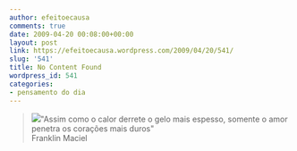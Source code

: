 ```yaml
---
author: efeitoecausa
comments: true
date: 2009-04-20 00:08:00+00:00
layout: post
link: https://efeitoecausa.wordpress.com/2009/04/20/541/
slug: '541'
title: No Content Found
wordpress_id: 541
categories:
- pensamento do dia
---
```


>[![](http://efeitoecausa.files.wordpress.com/2009/04/corac3a7c3a3odegelo.jpg?w=275)](http://efeitoecausa.files.wordpress.com/2009/04/corac3a7c3a3odegelo.jpg)"Assim como o calor derrete o gelo mais espesso, somente o amor penetra os corações mais duros"  
Franklin Maciel
